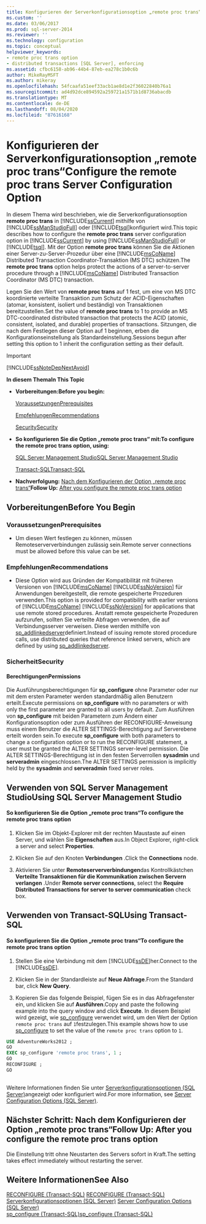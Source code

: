 ```yaml
---
title: Konfigurieren der Serverkonfigurationsoption „remote proc trans“ | Microsoft-Dokumentation
ms.custom: ''
ms.date: 03/06/2017
ms.prod: sql-server-2014
ms.reviewer: ''
ms.technology: configuration
ms.topic: conceptual
helpviewer_keywords:
- remote proc trans option
- distributed transactions [SQL Server], enforcing
ms.assetid: cfbc6158-ab96-44b4-87eb-ea278c1b0c6b
author: MikeRayMSFT
ms.author: mikeray
ms.openlocfilehash: 54fcaafa51eef33acb1ae8d1e2f36022840b76a1
ms.sourcegitcommit: ad4d92dce894592a259721a1571b1d8736abacdb
ms.translationtype: MT
ms.contentlocale: de-DE
ms.lasthandoff: 08/04/2020
ms.locfileid: "87616168"
---
```

# <a name="configure-the-remote-proc-trans-server-configuration-option"></a><span data-ttu-id="ecab3-102">Konfigurieren der Serverkonfigurationsoption „remote proc trans“</span><span class="sxs-lookup"><span data-stu-id="ecab3-102">Configure the remote proc trans Server Configuration Option</span></span>
  <span data-ttu-id="ecab3-103">In diesem Thema wird beschrieben, wie die Serverkonfigurationsoption **remote proc trans** in [!INCLUDE[ssCurrent](../../includes/sscurrent-md.md)] mithilfe von [!INCLUDE[ssManStudioFull](../../includes/ssmanstudiofull-md.md)] oder [!INCLUDE[tsql](../../includes/tsql-md.md)]konfiguriert wird.</span><span class="sxs-lookup"><span data-stu-id="ecab3-103">This topic describes how to configure the **remote proc trans** server configuration option in [!INCLUDE[ssCurrent](../../includes/sscurrent-md.md)] by using [!INCLUDE[ssManStudioFull](../../includes/ssmanstudiofull-md.md)] or [!INCLUDE[tsql](../../includes/tsql-md.md)].</span></span> <span data-ttu-id="ecab3-104">Mit der Option **remote proc trans** können Sie die Aktionen einer Server-zu-Server-Prozedur über eine [!INCLUDE[msCoName](../../includes/msconame-md.md)] Distributed Transaction Coordinator-Transaktion (MS DTC) schützen.</span><span class="sxs-lookup"><span data-stu-id="ecab3-104">The **remote proc trans** option helps protect the actions of a server-to-server procedure through a [!INCLUDE[msCoName](../../includes/msconame-md.md)] Distributed Transaction Coordinator (MS DTC) transaction.</span></span>  
  
 <span data-ttu-id="ecab3-105">Legen Sie den Wert von **remote proc trans** auf 1 fest, um eine von MS DTC koordinierte verteilte Transaktion zum Schutz der ACID-Eigenschaften (atomar, konsistent, isoliert und beständig) von Transaktionen bereitzustellen.</span><span class="sxs-lookup"><span data-stu-id="ecab3-105">Set the value of **remote proc trans** to 1 to provide an MS DTC-coordinated distributed transaction that protects the ACID (atomic, consistent, isolated, and durable) properties of transactions.</span></span> <span data-ttu-id="ecab3-106">Sitzungen, die nach dem Festlegen dieser Option auf 1 beginnen, erben die Konfigurationseinstellung als Standardeinstellung.</span><span class="sxs-lookup"><span data-stu-id="ecab3-106">Sessions begun after setting this option to 1 inherit the configuration setting as their default.</span></span>  
  
> [!IMPORTANT]  
>  [!INCLUDE[ssNoteDepNextAvoid](../../includes/ssnotedepnextavoid-md.md)]  
  
 <span data-ttu-id="ecab3-107">**In diesem Thema**</span><span class="sxs-lookup"><span data-stu-id="ecab3-107">**In This Topic**</span></span>  
  
-   <span data-ttu-id="ecab3-108">**Vorbereitungen:**</span><span class="sxs-lookup"><span data-stu-id="ecab3-108">**Before you begin:**</span></span>  
  
     [<span data-ttu-id="ecab3-109">Voraussetzungen</span><span class="sxs-lookup"><span data-stu-id="ecab3-109">Prerequisites</span></span>](#Prerequisites)  
  
     [<span data-ttu-id="ecab3-110">Empfehlungen</span><span class="sxs-lookup"><span data-stu-id="ecab3-110">Recommendations</span></span>](#Recommendations)  
  
     [<span data-ttu-id="ecab3-111">Security</span><span class="sxs-lookup"><span data-stu-id="ecab3-111">Security</span></span>](#Security)  
  
-   <span data-ttu-id="ecab3-112">**So konfigurieren Sie die Option „remote proc trans“ mit:**</span><span class="sxs-lookup"><span data-stu-id="ecab3-112">**To configure the remote proc trans option, using:**</span></span>  
  
     [<span data-ttu-id="ecab3-113">SQL Server Management Studio</span><span class="sxs-lookup"><span data-stu-id="ecab3-113">SQL Server Management Studio</span></span>](#SSMSProcedure)  
  
     [<span data-ttu-id="ecab3-114">Transact-SQL</span><span class="sxs-lookup"><span data-stu-id="ecab3-114">Transact-SQL</span></span>](#TsqlProcedure)  
  
-   <span data-ttu-id="ecab3-115">**Nachverfolgung:**  [Nach dem Konfigurieren der Option „remote proc trans“](#FollowUp)</span><span class="sxs-lookup"><span data-stu-id="ecab3-115">**Follow Up:**  [After you configure the remote proc trans option](#FollowUp)</span></span>  
  
##  <a name="before-you-begin"></a><a name="BeforeYouBegin"></a> <span data-ttu-id="ecab3-116">Vorbereitungen</span><span class="sxs-lookup"><span data-stu-id="ecab3-116">Before You Begin</span></span>  
  
###  <a name="prerequisites"></a><a name="Prerequisites"></a> <span data-ttu-id="ecab3-117">Voraussetzungen</span><span class="sxs-lookup"><span data-stu-id="ecab3-117">Prerequisites</span></span>  
  
-   <span data-ttu-id="ecab3-118">Um diesen Wert festlegen zu können, müssen Remoteserververbindungen zulässig sein.</span><span class="sxs-lookup"><span data-stu-id="ecab3-118">Remote server connections must be allowed before this value can be set.</span></span>  
  
###  <a name="recommendations"></a><a name="Recommendations"></a> <span data-ttu-id="ecab3-119">Empfehlungen</span><span class="sxs-lookup"><span data-stu-id="ecab3-119">Recommendations</span></span>  
  
-   <span data-ttu-id="ecab3-120">Diese Option wird aus Gründen der Kompatibilität mit früheren Versionen von [!INCLUDE[msCoName](../../includes/msconame-md.md)] [!INCLUDE[ssNoVersion](../../includes/ssnoversion-md.md)] für Anwendungen bereitgestellt, die remote gespeicherte Prozeduren verwenden.</span><span class="sxs-lookup"><span data-stu-id="ecab3-120">This option is provided for compatibility with earlier versions of [!INCLUDE[msCoName](../../includes/msconame-md.md)] [!INCLUDE[ssNoVersion](../../includes/ssnoversion-md.md)] for applications that use remote stored procedures.</span></span> <span data-ttu-id="ecab3-121">Anstatt remote gespeicherte Prozeduren aufzurufen, sollten Sie verteilte Abfragen verwenden, die auf Verbindungsserver verweisen. Diese werden mithilfe von [sp_addlinkedserver](/sql/relational-databases/system-stored-procedures/sp-addlinkedserver-transact-sql)definiert.</span><span class="sxs-lookup"><span data-stu-id="ecab3-121">Instead of issuing remote stored procedure calls, use distributed queries that reference linked servers, which are defined by using [sp_addlinkedserver](/sql/relational-databases/system-stored-procedures/sp-addlinkedserver-transact-sql).</span></span>  
  
###  <a name="security"></a><a name="Security"></a> <span data-ttu-id="ecab3-122">Sicherheit</span><span class="sxs-lookup"><span data-stu-id="ecab3-122">Security</span></span>  
  
####  <a name="permissions"></a><a name="Permissions"></a> <span data-ttu-id="ecab3-123">Berechtigungen</span><span class="sxs-lookup"><span data-stu-id="ecab3-123">Permissions</span></span>  
 <span data-ttu-id="ecab3-124">Die Ausführungsberechtigungen für **sp_configure** ohne Parameter oder nur mit dem ersten Parameter werden standardmäßig allen Benutzern erteilt.</span><span class="sxs-lookup"><span data-stu-id="ecab3-124">Execute permissions on **sp_configure** with no parameters or with only the first parameter are granted to all users by default.</span></span> <span data-ttu-id="ecab3-125">Zum Ausführen von **sp_configure** mit beiden Parametern zum Ändern einer Konfigurationsoption oder zum Ausführen der RECONFIGURE-Anweisung muss einem Benutzer die ALTER SETTINGS-Berechtigung auf Serverebene erteilt worden sein.</span><span class="sxs-lookup"><span data-stu-id="ecab3-125">To execute **sp_configure** with both parameters to change a configuration option or to run the RECONFIGURE statement, a user must be granted the ALTER SETTINGS server-level permission.</span></span> <span data-ttu-id="ecab3-126">Die ALTER SETTINGS-Berechtigung ist in den festen Serverrollen **sysadmin** und **serveradmin** eingeschlossen.</span><span class="sxs-lookup"><span data-stu-id="ecab3-126">The ALTER SETTINGS permission is implicitly held by the **sysadmin** and **serveradmin** fixed server roles.</span></span>  
  
##  <a name="using-sql-server-management-studio"></a><a name="SSMSProcedure"></a> <span data-ttu-id="ecab3-127">Verwenden von SQL Server Management Studio</span><span class="sxs-lookup"><span data-stu-id="ecab3-127">Using SQL Server Management Studio</span></span>  
  
#### <a name="to-configure-the-remote-proc-trans-option"></a><span data-ttu-id="ecab3-128">So konfigurieren Sie die Option „remote proc trans“</span><span class="sxs-lookup"><span data-stu-id="ecab3-128">To configure the remote proc trans option</span></span>  
  
1.  <span data-ttu-id="ecab3-129">Klicken Sie im Objekt-Explorer mit der rechten Maustaste auf einen Server, und wählen Sie **Eigenschaften** aus.</span><span class="sxs-lookup"><span data-stu-id="ecab3-129">In Object Explorer, right-click a server and select **Properties**.</span></span>  
  
2.  <span data-ttu-id="ecab3-130">Klicken Sie auf den Knoten **Verbindungen** .</span><span class="sxs-lookup"><span data-stu-id="ecab3-130">Click the **Connections** node.</span></span>  
  
3.  <span data-ttu-id="ecab3-131">Aktivieren Sie unter **Remoteserververbindungen**das Kontrollkästchen **Verteilte Transaktionen für die Kommunikation zwischen Servern verlangen** .</span><span class="sxs-lookup"><span data-stu-id="ecab3-131">Under **Remote server connections**, select the **Require Distributed Transactions for server to server communication** check box.</span></span>  
  
##  <a name="using-transact-sql"></a><a name="TsqlProcedure"></a> <span data-ttu-id="ecab3-132">Verwenden von Transact-SQL</span><span class="sxs-lookup"><span data-stu-id="ecab3-132">Using Transact-SQL</span></span>  
  
#### <a name="to-configure-the-remote-proc-trans-option"></a><span data-ttu-id="ecab3-133">So konfigurieren Sie die Option „remote proc trans“</span><span class="sxs-lookup"><span data-stu-id="ecab3-133">To configure the remote proc trans option</span></span>  
  
1.  <span data-ttu-id="ecab3-134">Stellen Sie eine Verbindung mit dem [!INCLUDE[ssDE](../../includes/ssde-md.md)]her.</span><span class="sxs-lookup"><span data-stu-id="ecab3-134">Connect to the [!INCLUDE[ssDE](../../includes/ssde-md.md)].</span></span>  
  
2.  <span data-ttu-id="ecab3-135">Klicken Sie in der Standardleiste auf **Neue Abfrage**.</span><span class="sxs-lookup"><span data-stu-id="ecab3-135">From the Standard bar, click **New Query**.</span></span>  
  
3.  <span data-ttu-id="ecab3-136">Kopieren Sie das folgende Beispiel, fügen Sie es in das Abfragefenster ein, und klicken Sie auf **Ausführen**.</span><span class="sxs-lookup"><span data-stu-id="ecab3-136">Copy and paste the following example into the query window and click **Execute**.</span></span> <span data-ttu-id="ecab3-137">In diesem Beispiel wird gezeigt, wie [sp_configure](/sql/relational-databases/system-stored-procedures/sp-configure-transact-sql) verwendet wird, um den Wert der Option `remote proc trans` auf `1`festzulegen.</span><span class="sxs-lookup"><span data-stu-id="ecab3-137">This example shows how to use [sp_configure](/sql/relational-databases/system-stored-procedures/sp-configure-transact-sql) to set the value of the `remote proc trans` option to `1`.</span></span>  
  
```sql  
USE AdventureWorks2012 ;  
GO  
EXEC sp_configure 'remote proc trans', 1 ;  
GO  
RECONFIGURE ;  
GO  
  
```  
  
 <span data-ttu-id="ecab3-138">Weitere Informationen finden Sie unter [Serverkonfigurationsoptionen &#40;SQL Server&#41;](server-configuration-options-sql-server.md)angezeigt oder konfiguriert wird.</span><span class="sxs-lookup"><span data-stu-id="ecab3-138">For more information, see [Server Configuration Options &#40;SQL Server&#41;](server-configuration-options-sql-server.md).</span></span>  
  
##  <a name="follow-up-after-you-configure-the-remote-proc-trans-option"></a><a name="FollowUp"></a><span data-ttu-id="ecab3-139">Nächster Schritt: Nach dem Konfigurieren der Option „remote proc trans“</span><span class="sxs-lookup"><span data-stu-id="ecab3-139">Follow Up: After you configure the remote proc trans option</span></span>  
 <span data-ttu-id="ecab3-140">Die Einstellung tritt ohne Neustarten des Servers sofort in Kraft.</span><span class="sxs-lookup"><span data-stu-id="ecab3-140">The setting takes effect immediately without restarting the server.</span></span>  
  
## <a name="see-also"></a><span data-ttu-id="ecab3-141">Weitere Informationen</span><span class="sxs-lookup"><span data-stu-id="ecab3-141">See Also</span></span>  
 <span data-ttu-id="ecab3-142">[RECONFIGURE &#40;Transact-SQL&#41;](/sql/t-sql/language-elements/reconfigure-transact-sql) </span><span class="sxs-lookup"><span data-stu-id="ecab3-142">[RECONFIGURE &#40;Transact-SQL&#41;](/sql/t-sql/language-elements/reconfigure-transact-sql) </span></span>  
 <span data-ttu-id="ecab3-143">[Serverkonfigurationsoptionen &#40;SQL Server&#41;](server-configuration-options-sql-server.md) </span><span class="sxs-lookup"><span data-stu-id="ecab3-143">[Server Configuration Options &#40;SQL Server&#41;](server-configuration-options-sql-server.md) </span></span>  
 [<span data-ttu-id="ecab3-144">sp_configure &#40;Transact-SQL&#41;</span><span class="sxs-lookup"><span data-stu-id="ecab3-144">sp_configure &#40;Transact-SQL&#41;</span></span>](/sql/relational-databases/system-stored-procedures/sp-configure-transact-sql)  
  
  
